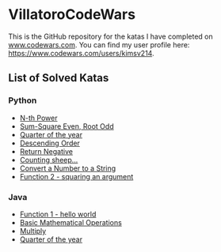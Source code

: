 # VillatoroCodeWars
This is the GitHub repository for the katas I have completed on www.codewars.com.
You can find my user profile here: https://www.codewars.com/users/kimsv214.

<h2> List of Solved Katas </h>

<h3> Python </h3>
<ul>
        <li><a href = "https://www.codewars.com/kata/57d814e4950d8489720008db" target = "_blank">N-th Power</a></li>
        <li><a href = "https://www.codewars.com/kata/5a4b16435f08299c7000274f" target = "_blank">Sum-Square Even, Root Odd</a></li>
        <li><a href = "https://www.codewars.com/kata/5ce9c1000bab0b001134f5af" target = "_blank">Quarter of the year</a></li>
        <li><a href = "https://www.codewars.com/kata/5467e4d82edf8bbf40000155" target = "_blank">Descending Order</a></li>
        <li><a href = "https://www.codewars.com/kata/55685cd7ad70877c23000102" target = "_blank">Return Negative</a></li>
        <li><a href = "https://www.codewars.com/kata/54edbc7200b811e956000556" target = "_blank">Counting sheep...</a></li>
        <li><a href = "https://www.codewars.com/kata/5265326f5fda8eb1160004c8" target = "_blank">Convert a Number to a String</a></li>
        <li><a href = "https://www.codewars.com/kata/523b623152af8a30c6000027" target = "_blank">Function 2 - squaring an argument</a></li>  
</ul>

<h3> Java </h3>
<ul>
        <li><a href = "https://www.codewars.com/kata/523b4ff7adca849afe000035" target = "_blank">Function 1 - hello world</a></li>
        <li><a href = "https://www.codewars.com/kata/57356c55867b9b7a60000bd7" target = "_blank">Basic Mathematical Operations</a></li>
        <li><a href = "https://www.codewars.com/kata/50654ddff44f800200000004" target = "_blank">Multiply</a></li>
        <li><a href = "https://www.codewars.com/kata/5ce9c1000bab0b001134f5af" target = "_blank">Quarter of the year</a></li>
</ul>
